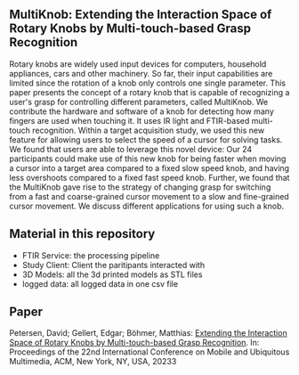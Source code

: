 
## MultiKnob: Extending the Interaction Space of Rotary Knobs by Multi-touch-based Grasp Recognition

Rotary knobs are widely used input devices for computers, household appliances, cars and other machinery. So far, their input capabilities are limited since the rotation of a knob only controls one single parameter. This paper presents the concept of a rotary knob that is capable of recognizing a user's grasp for controlling different parameters, called MultiKnob. We contribute the hardware and software of a knob for detecting how many fingers are used when touching it. It uses IR light and FTIR-based multi-touch recognition. Within a target acquisition study, we used this new feature for allowing users to select the speed of a cursor for solving tasks. We found that users are able to leverage this novel device: Our 24 participants could make use of this new knob for being faster when moving a cursor into a target area compared to a fixed slow speed knob, and having less overshoots compared to a fixed fast speed knob. Further, we found that the MultiKnob gave rise to the strategy of changing grasp for switching from a fast and coarse-grained cursor movement to a slow and fine-grained cursor movement. We discuss different applications for using such a knob.

## Material in this repository

- FTIR Service: the processing pipeline 
- Study Client: Client the paritipants interacted with
- 3D Models: all the 3d printed models as STL files
- logged data: all logged data in one csv file

## Paper

Petersen, David; Gellert, Edgar; Böhmer, Matthias: [Extending the Interaction Space of Rotary Knobs by Multi-touch-based Grasp Recognition](https://dl.acm.org/doi/10.1145/3626705.3627797). In: Proceedings of the 22nd International Conference on Mobile and Ubiquitous Multimedia, ACM, New York, NY, USA, 20233
